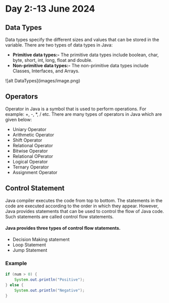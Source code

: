 # Day 2:-13 June 2024

##  Data Types

Data types specify the different sizes and values that can be stored in the variable. There are two types of data types in Java: 
<ul>
    <li><b>Primitive data types:-</b> The primitive data types include boolean, char, byte, short, int, long, float and double. </li>
    <li><b>Non-primitive data types:-</b> The non-primitive data types include Classes, Interfaces, and Arrays.</li>
</ul>
![alt DataTypes](images/image.png)

## Operators 
Operator in Java is a symbol that is used to perform operations. For example: +, -, *, / etc. There are many types of operators in Java which are given below:
<ul>
    <li>Uniary Operator</li>
    <li>Arithmetic Operator</li>
    <li>Shift Operator</li>
    <li>Relational Operator</li>
    <li>Bitwise Operator</li>
    <li>Relational OPerator</li>
    <li>Logical Operator</li>
    <li>Ternary Operator</li>
    <li>Assignment Operator</li>
</ul>

## Control Statement

Java compiler executes the code from top to bottom. The statements in the code are executed according to the order in which they appear. However, Java provides statements that can be used to control the flow of Java code. Such statements are called control flow statements.
#### Java provides three types of control flow statements.
<ul>
    <li>Decision Making statement</li>
    <li>Loop Statement</li>
    <li>Jump Statement</li>
</ul>

### Example
```java
if (num > 0) { 
    System.out.println("Positive"); 
} else { 
    System.out.println("Negative"); 
}
```